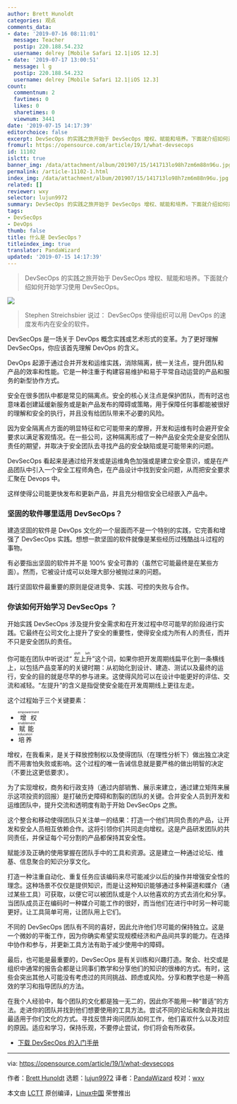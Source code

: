 ```yaml
---
author: Brett Hunoldt
categories: 观点
comments_data:
- date: '2019-07-16 08:11:01'
  message: Teacher
  postip: 220.188.54.232
  username: delrey [Mobile Safari 12.1|iOS 12.3]
- date: '2019-07-17 13:00:51'
  message: l g
  postip: 220.188.54.232
  username: delrey [Mobile Safari 12.1|iOS 12.3]
count:
  commentnum: 2
  favtimes: 0
  likes: 0
  sharetimes: 0
  viewnum: 3441
date: '2019-07-15 14:17:39'
editorchoice: false
excerpt: DevSecOps 的实践之旅开始于 DevSecOps 增权、赋能和培养。下面就介绍如何开始学习使用 DevSecOps。
fromurl: https://opensource.com/article/19/1/what-devsecops
id: 11102
islctt: true
banner_img: /data/attachment/album/201907/15/141713lo98h7zm6m88n96u.jpg
permalink: /article-11102-1.html
index_img: /data/attachment/album/201907/15/141713lo98h7zm6m88n96u.jpg.thumb.jpg
related: []
reviewer: wxy
selector: lujun9972
summary: DevSecOps 的实践之旅开始于 DevSecOps 增权、赋能和培养。下面就介绍如何开始学习使用 DevSecOps。
tags:
- DevSecOps
- DevOps
thumb: false
title: 什么是 DevSecOps？
titleindex_img: true
translator: PandaWizard
updated: '2019-07-15 14:17:39'
---
```



> 
> DevSecOps 的实践之旅开始于 DevSecOps 增权、赋能和培养。下面就介绍如何开始学习使用 DevSecOps。
> 
> 
> 


![](/data/attachment/album/201907/15/141713lo98h7zm6m88n96u.jpg)



> 
> Stephen Streichsbier 说过： DevSecOps 使得组织可以用 DevOps 的速度发布内在安全的软件。
> 
> 
> 


DevSecOps 是一场关于 DevOps 概念实践或艺术形式的变革。为了更好理解 DevSecOps，你应该首先理解 DevOps 的含义。


DevOps 起源于通过合并开发和运维实践，消除隔离，统一关注点，提升团队和产品的效率和性能。它是一种注重于构建容易维护和易于平常自动运营的产品和服务的新型协作方式。


安全在很多团队中都是常见的隔离点。安全的核心关注点是保护团队，而有时这也意味着创建延缓新服务或是新产品发布的障碍或策略，用于保障任何事都能被很好的理解和安全的执行，并且没有给团队带来不必要的风险。


因为安全隔离点方面的明显特征和它可能带来的摩擦，开发和运维有时会避开安全要求以满足客观情况。在一些公司，这种隔离形成了一种产品安全完全是安全团队责任的期望，并取决于安全团队去寻找产品的安全缺陷或是可能带来的问题。


DevSecOps 看起来是通过给开发或是运维角色加强或是建立安全意识，或是在产品团队中引入一个安全工程师角色，在产品设计中找到安全问题，从而把安全要求汇聚在 Devops 中。


这样使得公司能更快发布和更新产品，并且充分相信安全已经嵌入产品中。


### 坚固的软件哪里适用 DevSecOps？


建造坚固的软件是 DevOps 文化的一个层面而不是一个特别的实践，它完善和增强了 DevSecOps 实践。想想一款坚固的软件就像是某些经历过残酷战斗过程的事物。


有必要指出坚固的软件并不是 100% 安全可靠的（虽然它可能最终是在某些方面）。然而，它被设计成可以处理大部分被抛过来的问题。


践行坚固软件最重要的原则是促进竞争、实践、可控的失败与合作。


### 你该如何开始学习 DevSecOps ？


开始实践 DevSecOps 涉及提升安全需求和在开发过程中尽可能早的阶段进行实践。它最终在公司文化上提升了安全的重要性，使得安全成为所有人的责任，而并不只是安全团队的责任。


你可能在团队中听说过“<ruby> 左上升 <rt>  shift left </rt></ruby>”这个词，如果你把开发周期线扁平化到一条横线上，以包括产品变革的的关键时期：从初始化到设计、建造、测试以及最终的运行，安全的目的就是尽早的参与进来。这使得风险可以在设计中能更好的评估、交流和减轻。“左提升”的含义是指促使安全能在开发周期线上更往左走。


这个过程始于三个关键要素：


* <ruby> 增权 <rt>  empowerment </rt></ruby>
* <ruby> 赋能 <rt>  enablement </rt></ruby>
* <ruby> 培养 <rt>  education </rt></ruby>


增权，在我看来，是关于释放控制权以及使得团队（在理性分析下）做出独立决定而不用害怕失败或影响。这个过程的唯一告诫信息就是要严格的做出明智的决定（不要比这更低要求）。


为了实现增权，商务和行政支持（通过内部销售、展示来建立，通过建立矩阵来展示这项投资的回报）是打破历史障碍和割裂的团队的关键。合并安全人员到开发和运维团队中，提升交流和透明度有助于开始 DevSecOps 之旅。


这个整合和移动使得团队只关注单一的结果：打造一个他们共同负责的产品，让开发和安全人员相互依赖合作。这将引领你们共同走向增权。这是产品研发团队的共同责任，并保证每个可分割的产品都保持其安全性。


赋能涉及正确的使用掌握在团队手中的工具和资源。这是建立一种通过论坛、维基、信息聚合的知识分享文化。


打造一种注重自动化、重复任务应该编码来尽可能减少以后的操作并增强安全性的理念。这种场景不仅仅是提供知识，而是让这种知识能够通过多种渠道和媒介（通过某些工具）可获取，以便它可以被团队或是个人以他喜欢的方式去消化和分享。当团队成员正在编码时一种媒介可能工作的很好，而当他们在进行中时另一种可能更好。让工具简单可用，让团队用上它们。


不同的 DevSecOps 团队有不同的喜好，因此允许他们尽可能的保持独立。这是一个微妙的平衡工作，因为你确实希望实现规模经济和产品间共享的能力。在选择中协作和参与，并更新工具方法有助于减少使用中的障碍。


最后，也可能是最重要的，DevSecOps 是有关训练和兴趣打造。聚会、社交或是组织中通常的报告会都是让同事们教学和分享他们的知识的很棒的方式。有时，这些会突出其他人可能没有考虑过的共同挑战、顾虑或风险。分享和教学也是一种高效的学习和指导团队的方法。


在我个人经验中，每个团队的文化都是独一无二的，因此你不能用一种“普适”的方法。走进你的团队并找到他们想要使用的工具方法。尝试不同的论坛和聚会并找出最适用于你们文化的方式。寻找反馈并询问团队如何工作，他们喜欢什么以及对应的原因。适应和学习，保持乐观，不要停止尝试，你们将会有所收获。


* [下载 DevSecOps 的入门手册](https://opensource.com/downloads/devsecops)




---


via: <https://opensource.com/article/19/1/what-devsecops>


作者：[Brett Hunoldt](https://opensource.com/users/bretthunoldtcom) 选题：[lujun9972](https://github.com/lujun9972) 译者：[PandaWizard](https://github.com/PandaWizard) 校对：[wxy](https://github.com/wxy)


本文由 [LCTT](https://github.com/LCTT/TranslateProject) 原创编译，[Linux中国](https://linux.cn/) 荣誉推出